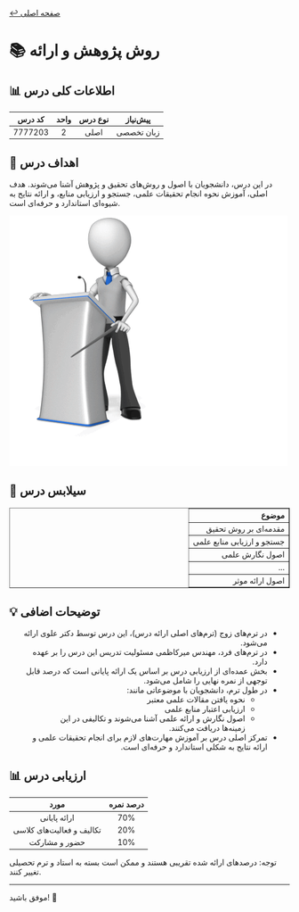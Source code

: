 [↩️ صفحه اصلی](/README.md)

# 📚 روش پژوهش و ارائه

## 📊 اطلاعات کلی درس
<div align="center">

| کد درس | واحد | نوع درس | پیش‌نیاز |
|:------:|:----:|:-------:|:--------:|
| 7777203 |  2   | اصلی    | زبان تخصصی |

</div>

## 🎯 اهداف درس
در این درس، دانشجویان با اصول و روش‌های تحقیق و پژوهش آشنا می‌شوند. هدف اصلی، آموزش نحوه انجام تحقیقات علمی، جستجو و ارزیابی منابع، و ارائه نتایج به شیوه‌ای استاندارد و حرفه‌ای است.

![gif](./تصاویر/gif.gif)


## 📅 سیلابس درس
<div align="center" style="direction: rtl">
    <table border="1" style="text-align: right;">
        <thead>
            <tr>
                <th>موضوع</th>
            </tr>
        </thead>
        <tbody>
            <tr>
                <td>مقدمه‌ای بر روش تحقیق</td>
            </tr>
            <tr>
                <td>جستجو و ارزیابی منابع علمی</td>
            </tr>
            <tr>
                <td>اصول نگارش علمی</td>
            </tr>
            <tr>
                <td>...</td>
            </tr>
            <tr>
                <td>اصول ارائه موثر</td>
            </tr>
        </tbody>
    </table>
</div>

## 💡 توضیحات اضافی

<div dir="rtl" style="text-align: right;">

- در ترم‌های زوج (ترم‌های اصلی ارائه درس)، این درس توسط دکتر علوی ارائه می‌شود.
- در ترم‌های فرد، مهندس میرکاظمی مسئولیت تدریس این درس را بر عهده دارد.
- بخش عمده‌ای از ارزیابی درس بر اساس یک ارائه پایانی است که درصد قابل توجهی از نمره نهایی را شامل می‌شود.
- در طول ترم، دانشجویان با موضوعاتی مانند:
  - نحوه یافتن مقالات علمی معتبر
  - ارزیابی اعتبار منابع علمی
  - اصول نگارش و ارائه علمی
  آشنا می‌شوند و تکالیفی در این زمینه‌ها دریافت می‌کنند.
- تمرکز اصلی درس بر آموزش مهارت‌های لازم برای انجام تحقیقات علمی و ارائه نتایج به شکلی استاندارد و حرفه‌ای است.

</div>

## 📊 ارزیابی درس
<div align="center">

| مورد | درصد نمره |
|:----:|:---------:|
| ارائه پایانی | 70% |
| تکالیف و فعالیت‌های کلاسی | 20% |
| حضور و مشارکت | 10% |

</div>

توجه: درصدهای ارائه شده تقریبی هستند و ممکن است بسته به استاد و ترم تحصیلی تغییر کنند.

---

موفق باشید! 🚀